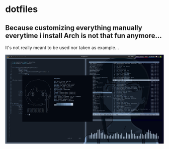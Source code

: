 # dotfiles

## Because customizing everything manually everytime i install Arch is not that fun anymore...

It's not really meant to be used nor taken as example...

![Screenshot of my setup](./screenshot.png)
